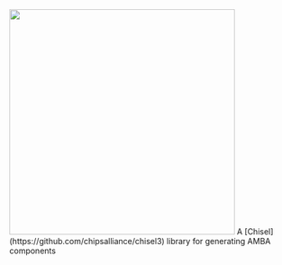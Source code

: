 <img src="https://github.com/richmorj/ambel/blob/main/docs/ambel_ita_op.png" width="400" />
A [Chisel](https://github.com/chipsalliance/chisel3) library for generating AMBA components
